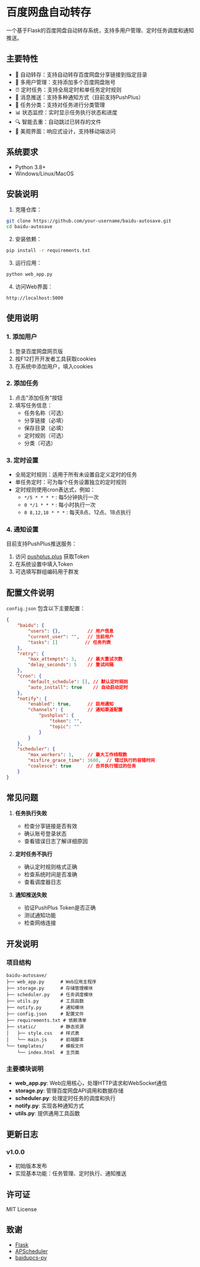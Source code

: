 # 百度网盘自动转存

一个基于Flask的百度网盘自动转存系统，支持多用户管理、定时任务调度和通知推送。

## 主要特性

- 🔄 自动转存：支持自动转存百度网盘分享链接到指定目录
- 👥 多用户管理：支持添加多个百度网盘账号
- ⏰ 定时任务：支持全局定时和单任务定时规则
- 📱 消息推送：支持多种通知方式（目前支持PushPlus）
- 🎯 任务分类：支持对任务进行分类管理
- 📊 状态监控：实时显示任务执行状态和进度
- 🔍 智能去重：自动跳过已转存的文件
- 🎨 美观界面：响应式设计，支持移动端访问

## 系统要求

- Python 3.8+
- Windows/Linux/MacOS

## 安装说明

1. 克隆仓库：
```bash
git clone https://github.com/your-username/baidu-autosave.git
cd baidu-autosave
```

2. 安装依赖：
```bash
pip install -r requirements.txt
```

3. 运行应用：
```bash
python web_app.py
```

4. 访问Web界面：
```
http://localhost:5000
```

## 使用说明

### 1. 添加用户

1. 登录百度网盘网页版
2. 按F12打开开发者工具获取cookies
3. 在系统中添加用户，填入cookies

### 2. 添加任务

1. 点击"添加任务"按钮
2. 填写任务信息：
   - 任务名称（可选）
   - 分享链接（必填）
   - 保存目录（必填）
   - 定时规则（可选）
   - 分类（可选）

### 3. 定时设置

- 全局定时规则：适用于所有未设置自定义定时的任务
- 单任务定时：可为每个任务设置独立的定时规则
- 定时规则使用cron表达式，例如：
  - `*/5 * * * *` : 每5分钟执行一次
  - `0 */1 * * *` : 每小时执行一次
  - `0 8,12,18 * * *` : 每天8点、12点、18点执行

### 4. 通知设置

目前支持PushPlus推送服务：
1. 访问 [pushplus.plus](http://www.pushplus.plus) 获取Token
2. 在系统设置中填入Token
3. 可选填写群组编码用于群发

## 配置文件说明

`config.json` 包含以下主要配置：

```json
{
    "baidu": {
        "users": {},          // 用户信息
        "current_user": "",   // 当前用户
        "tasks": []          // 任务列表
    },
    "retry": {
        "max_attempts": 3,    // 最大重试次数
        "delay_seconds": 5    // 重试间隔
    },
    "cron": {
        "default_schedule": [], // 默认定时规则
        "auto_install": true    // 自动启动定时
    },
    "notify": {
        "enabled": true,      // 启用通知
        "channels": {         // 通知渠道配置
            "pushplus": {
                "token": "",
                "topic": ""
            }
        }
    },
    "scheduler": {
        "max_workers": 1,     // 最大工作线程数
        "misfire_grace_time": 3600,  // 错过执行的容错时间
        "coalesce": true      // 合并执行错过的任务
    }
}
```

## 常见问题

1. **任务执行失败**
   - 检查分享链接是否有效
   - 确认账号登录状态
   - 查看错误日志了解详细原因

2. **定时任务不执行**
   - 确认定时规则格式正确
   - 检查系统时间是否准确
   - 查看调度器日志

3. **通知推送失败**
   - 验证PushPlus Token是否正确
   - 测试通知功能
   - 检查网络连接

## 开发说明

### 项目结构

```
baidu-autosave/
├── web_app.py      # Web应用主程序
├── storage.py      # 存储管理模块
├── scheduler.py    # 任务调度模块
├── utils.py        # 工具函数
├── notify.py       # 通知模块
├── config.json     # 配置文件
├── requirements.txt # 依赖清单
├── static/         # 静态资源
│   ├── style.css   # 样式表
│   └── main.js     # 前端脚本
└── templates/      # 模板文件
    └── index.html  # 主页面
```

### 主要模块说明

- **web_app.py**: Web应用核心，处理HTTP请求和WebSocket通信
- **storage.py**: 管理百度网盘API调用和数据存储
- **scheduler.py**: 处理定时任务的调度和执行
- **notify.py**: 实现各种通知方式
- **utils.py**: 提供通用工具函数

## 更新日志

### v1.0.0
- 初始版本发布
- 实现基本功能：任务管理、定时执行、通知推送

## 许可证

MIT License

## 致谢

- [Flask](https://flask.palletsprojects.com/)
- [APScheduler](https://apscheduler.readthedocs.io/)
- [baidupcs-py](https://github.com/PeterDing/BaiduPCS-Py)